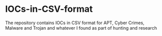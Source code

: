 # IOCs-in-CSV-format
The repository contains IOCs in CSV format for APT, Cyber Crimes, Malware and Trojan and whatever I found as part of hunting and research
